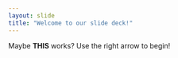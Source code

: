```yaml
---
layout: slide
title: "Welcome to our slide deck!"
---
```

Maybe **THIS** works?
Use the right arrow to begin!
